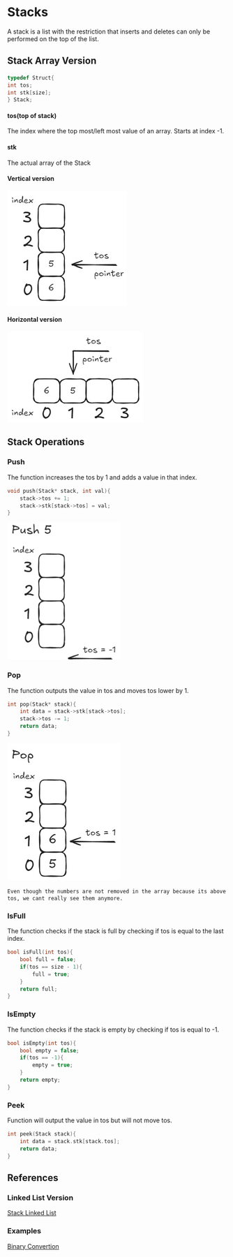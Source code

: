 # Stacks

A stack is a list with the restriction that inserts and deletes
can only be performed on the top of the list.
## Stack Array Version
```c
typedef Struct{
int tos;
int stk[size];
} Stack;
```
#### tos(top of stack)
The index where the top most/left most value of an array.
Starts at index -1.
#### stk
The actual array of the Stack

#### Vertical version
![vertical_stack](Images/vertical_stack.jpg)
#### Horizontal version
![horizontal_stack](Images/horizontal_stack.jpg)

## Stack Operations
### Push
The function increases the tos by 1 and adds a value in that index.
```c
void push(Stack* stack, int val){
	stack->tos += 1;
	stack->stk[stack->tos] = val;
}
```
![push_gif](Images/push_stack.gif)
### Pop
The function outputs the value in tos and moves tos lower by 1.
```c
int pop(Stack* stack){
	int data = stack->stk[stack->tos];
	stack->tos -= 1;
	return data;
}
```
![pop_gif](Images/pop_stack.gif)
``` 
Even though the numbers are not removed in the array because its above tos, we cant really see them anymore.
```
### IsFull
The function checks if the stack is full by checking if tos is equal to the last index.
```c
bool isFull(int tos){
	bool full = false;
	if(tos == size - 1){
		full = true;
	}
	return full;
}
```
### IsEmpty
The function checks if the stack is empty by checking if tos is equal to -1.
```c
bool isEmpty(int tos){
	bool empty = false;
	if(tos == -1){
		empty = true;
	}
	return empty;
}
```

### Peek
Function will output the value in tos but will not move tos.
```c
int peek(Stack stack){
	int data = stack.stk[stack.tos];
	return data;
}
```
## References
### Linked List Version
[Stack Linked List](Stack_LinkedList.md)
### Examples
[Binary Convertion](Examples/convertToBin.c)

